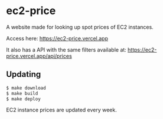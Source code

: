 # ec2-price

A website made for looking up spot prices of EC2 instances.

Access here: https://ec2-price.vercel.app

It also has a API with the same filters available at: https://ec2-price.vercel.app/api/prices

## Updating

```bash
$ make download
$ make build
$ make deploy
```

EC2 instance prices are updated every week.